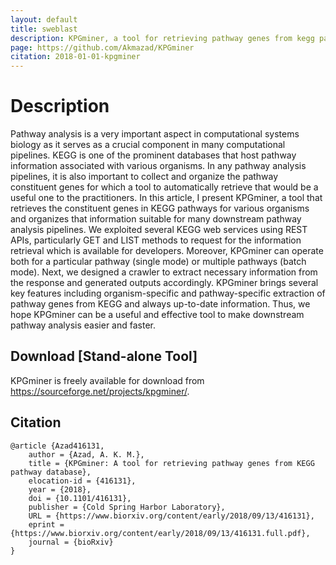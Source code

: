 ```yaml
---
layout: default
title: sweblast
description: KPGminer, a tool for retrieving pathway genes from kegg pathway database
page: https://github.com/Akmazad/KPGminer
citation: 2018-01-01-kpgminer
---
```


# Description

Pathway analysis is a very important aspect in computational systems biology as it serves as a crucial component in many computational pipelines. KEGG is one of the prominent databases that host pathway information associated with various organisms. In any pathway analysis pipelines, it is also important to collect and organize the pathway constituent genes for which a tool to automatically retrieve that would be a useful one to the practitioners. In this article, I present KPGminer, a tool that retrieves the constituent genes in KEGG pathways for various organisms and organizes that information suitable for many downstream pathway analysis pipelines. We exploited several KEGG web services using REST APIs, particularly GET and LIST methods to request for the information retrieval which is available for developers. Moreover, KPGminer can operate both for a particular pathway (single mode) or multiple pathways (batch mode). Next, we designed a crawler to extract necessary information from the response and generated outputs accordingly. KPGminer brings several key features including organism-specific and pathway-specific extraction of pathway genes from KEGG and always up-to-date information. Thus, we hope KPGminer can be a useful and effective tool to make downstream pathway analysis easier and faster. 

## Download [Stand-alone Tool]
KPGminer is freely available for download from https://sourceforge.net/projects/kpgminer/.

## Citation
```
@article {Azad416131,
	author = {Azad, A. K. M.},
	title = {KPGminer: A tool for retrieving pathway genes from KEGG pathway database},
	elocation-id = {416131},
	year = {2018},
	doi = {10.1101/416131},
	publisher = {Cold Spring Harbor Laboratory},
	URL = {https://www.biorxiv.org/content/early/2018/09/13/416131},
	eprint = {https://www.biorxiv.org/content/early/2018/09/13/416131.full.pdf},
	journal = {bioRxiv}
}
```